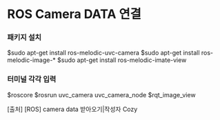 # ROS Camera DATA 연결

### 패키지 설치
$sudo apt-get install ros-melodic-uvc-camera 
$sudo apt-get install ros-melodic-image-*
$sudo apt-get install ros-melodic-imate-view


### 터미널 각각 입력 
$roscore 
$rosrun uvc_camera uvc_camera_node
$rqt_image_view























[출처] [ROS] camera data 받아오기|작성자 Cozy
